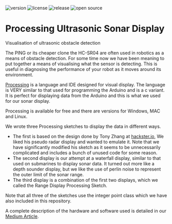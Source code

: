 ![version](https://img.shields.io/github/v/tag/Reefwing-Software/Processing-Ultrasonic-Sonar-Display) ![license](https://img.shields.io/badge/license-MIT-green) ![release](https://img.shields.io/github/release-date/Reefwing-Software/Processing-Ultrasonic-Sonar-Display?color="red") ![open source](https://badgen.net/badge/open/source/blue?icon=github)

# Processing Ultrasonic Sonar Display
 Visualisation of ultrasonic obstacle detection

 The PING or its cheaper clone the HC-SR04 are often used in robotics as a means of obstacle detection. For some time now we have been meaning to put together a means of visualising what the sensor is detecting. This is useful in diagnosing the performance of your robot as it moves around its environment.

 [Processing](https://medium.com/r/?url=https%3A%2F%2Fprocessing.org%2F) is a language and IDE designed for visual display. The language is VERY similar to that used for programming the Arduino and is a c variant. It is perfect for displaying data from the Arduino and this is what we used for our sonar display. 

 Processing is available for free and there are versions for Windows, MAC and Linux.

 We wrote three Processing sketches to display the data in different ways. 
 
 - The first is based on the design done by Tony Zhang at [hackster.io](https://medium.com/r/?url=https%3A%2F%2Fwww.hackster.io%2Ffaweiz%2Farduino-radar-69b8fe), We liked his pseudo radar display and wanted to emulate it. Note that we have significantly modified his sketch as it seems to be unnecessarily complicated and includes a bunch of unused code for some reason.
 - The second display is our attempt at a waterfall display, similar to that used on submarines to display sonar data. It turned out more like a depth sounder display, but we like the use of perlin noise to represent the outer limit of the sonar range.
 - The third display is a combination of the first two displays, which we called the Range Display Processing Sketch.

 Note that all three of the sketches use the integer point class which we have also included in this repository.

 A complete description of the hardware and software used is detailed in our [Medium Article](https://reefwing.medium.com/arduino-sonar-display-using-processing-radar-waterfall-ac1ed6f9489).
